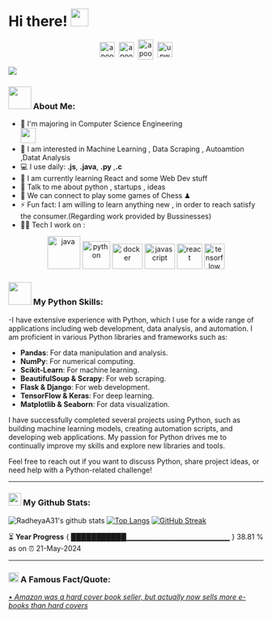 # Hi there! <img src="https://github.com/TheDudeThatCode/TheDudeThatCode/blob/master/Assets/Hi.gif" width="35" />
<p align="center">
<a href="https://twitter.com/a_radhey" target="blank"><img align="center" src="https://cdn.jsdelivr.net/npm/simple-icons@3.0.1/icons/twitter.svg" alt="apoorv__tyagi" height="30" width="30" /></a>&nbsp;
<a href="www.linkedin.com/in/radheya-akhade-692635250" target="blank"><img align="center" src="https://cdn.jsdelivr.net/npm/simple-icons@3.0.1/icons/linkedin.svg" alt="apoorvtyagi" height="30" width="30" /></a>&nbsp;
<a href="http://discord.com/users/apoorv#4040" target="blank"><img align="center" src="https://cdn.jsdelivr.net/npm/simple-icons@3.0.1/icons/discord.svg" alt="apoorv#4040" height="40" width="30" /></a>&nbsp;
<a href="https://www.upwork.com/freelancers/~0127bdb34a165d6777?mp_source=share"><img align="center" alt="upwork" width="30px" src="https://cdn.jsdelivr.net/npm/simple-icons@3.0.1/icons/buymeacoffee.svg" /></a>
</p>

![](https://camo.githubusercontent.com/992babdffd8c74a1502de375fbdf7e4d54773242/68747470733a2f2f6d656469612e67697068792e636f6d2f6d656469612f53576f536b4e36447854737a71494b4571762f67697068792e676966)

### <img src="https://github.com/TheDudeThatCode/TheDudeThatCode/blob/master/Assets/Developer.gif" width="45" /> About Me:
- 🏦 I'm majoring in Computer Science Engineering  
      <img src="https://media.giphy.com/media/WUlplcMpOCEmTGBtBW/giphy.gif" width="30">
- 📝 I am interested in Machine Learning , Data Scraping , Autoamtion ,Datat Analysis 
- 💻 I use daily: **.js**, **.java**, **.py** ,**.c**
- 📖 I am currently learning React and some Web Dev stuff
- 💬 Talk to me about python , startups , ideas 
- 👯 We can connect to play some games of Chess ♟
- ⚡ Fun fact: I am willing to learn anything new , in order to reach satisfy the consumer.(Regarding work provided by Bussinesses)
- 🧑‍💻 Tech I work on :

<p align="center">
      <img src="https://www.vectorlogo.zone/logos/java/java-icon.svg" alt="java" width="65" height="65"/> 
      <img src="https://www.vectorlogo.zone/logos/python/python-icon.svg" alt="python" width="55" height="55"/>
      <img src="https://www.vectorlogo.zone/logos/docker/docker-official.svg" alt="docker" width="60" height="50"/>
      <img src="https://cdn.worldvectorlogo.com/logos/javascript-1.svg" alt="javascript" width="60" height="50"/>
      <img src="https://miro.medium.com/v2/resize:fit:500/1*lTRZ-1JbVEbrBiI2b2YDqw.png" alt="react" width="50" height="50"/>
      <img src="https://upload.wikimedia.org/wikipedia/commons/thumb/2/2d/Tensorflow_logo.svg/1200px-Tensorflow_logo.svg.png" alt="tensorflow" width="40" height="50" />



</p>

### <img src="https://github.com/TheDudeThatCode/TheDudeThatCode/blob/master/Assets/Developer.gif" width="45" /> My Python Skills:
-I have extensive experience with Python, which I use for a wide range of applications including web development, data analysis, and automation. I am proficient in various Python libraries and frameworks such as:

- **Pandas**: For data manipulation and analysis.
- **NumPy**: For numerical computing.
- **Scikit-Learn**: For machine learning.
- **BeautifulSoup & Scrapy**: For web scraping.
- **Flask & Django**: For web development.
- **TensorFlow & Keras**: For deep learning.
- **Matplotlib & Seaborn**: For data visualization.

I have successfully completed several projects using Python, such as building machine learning models, creating automation scripts, and developing web applications. My passion for Python drives me to continually improve my skills and explore new libraries and tools.

Feel free to reach out if you want to discuss Python, share project ideas, or need help with a Python-related challenge!

---
### <img src='https://media1.giphy.com/media/du3J3cXyzhj75IOgvA/giphy.gif?cid=ecf05e47x2g034i9pzwtzzsd3xgg2w9nr94t4tflbbgo3008&rid=giphy.gif' width='25' /> My Github Stats:
![RadheyaA31's github stats](https://github-readme-stats.vercel.app/api?username=RadheyaA31&show_icons=true&title_color=ffc857&icon_color=8ac926&text_color=daf7dc&bg_color=151515&hide=issues&count_private=true&include_all_commits=true)
[![Top Langs](https://github-readme-stats.vercel.app/api/top-langs/?username=RadheyaA31&layout=compact&text_color=daf7dc&bg_color=151515&hide=css,html,php)](https://github.com/anuraghazra/github-readme-stats)
[![GitHub Streak](https://github-readme-streak-stats.herokuapp.com/?user=RadheyaA31&theme=dark)](https://git.io/streak-stats)


<!--START_SECTION:waka-->

<!--END_SECTION:waka-->

⏳ **Year Progress** { ███████████▁▁▁▁▁▁▁▁▁▁▁▁▁▁▁▁▁▁▁ } 38.81 % as on ⏰ 21-May-2024

---



### <img alt="GIF" src="https://github.com/TheDudeThatCode/TheDudeThatCode/blob/master/Assets/hmm.gif" width="20" /> A Famous Fact/Quote:
<a href="https://github.com/marketplace/actions/quote-readme">
<!--STARTS_HERE_QUOTE_README-->
• <i>Amazon was a hard cover book seller, but actually now sells more e-books than hard covers</i>
<!--ENDS_HERE_QUOTE_README-->
</a>


